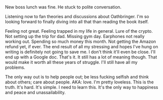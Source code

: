 New boss lunch was fine. He stuck to polite conversation.

Listening now to fan theories and discussions about Oathbringer. I'm so looking forward to finally diving into all that than reading the book itself.

Feeling not great. Feeling trapped in my life in general. Lure of the crypto. Not setting up the trip for dad. Missing gym day. Earphones not really working out. Spending so much money this month. Not getting the Amazon refund yet, if ever. The end result of all my stressing and hopes I've hung on writing is definitely not going to save me. I don't think it'll even be close. I'll end up with a Google doc. That's it. It still has a lot of meaning though. That would make it worth all these years of struggle. I'll still have all my problems.

The only way out is to help people out; be less fucking selfish and think about others; care about people. AKA: love. I'm pretty loveless. This is the truth. It's hard. It's simple. I need to learn this. It's the only way to happiness and peace and unassailability.

